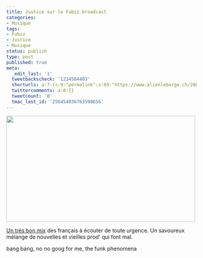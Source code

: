 ```yaml
---
title: Justice sur le Fubiz broadcast
categories:
- Musique
tags:
- Fubiz
- Justice
- Musique
status: publish
type: post
published: true
meta:
  _edit_last: '1'
  tweetbackscheck: '1234584403'
  shorturls: a:7:{s:9:"permalink";s:69:"https://www.alienlebarge.ch/2008/11/25/justice-sur-le-fubiz-broadcast/";s:7:"tinyurl";s:25:"https://tinyurl.com/bcyqf3";s:4:"isgd";s:17:"https://is.gd/ip1p";s:5:"bitly";s:18:"https://bit.ly/zYGu";s:5:"snipr";s:22:"https://snipr.com/bb2uk";s:5:"snurl";s:22:"https://snurl.com/bb2uk";s:7:"snipurl";s:24:"https://snipurl.com/bb2uk";}
  twittercomments: a:0:{}
  tweetcount: '0'
  tmac_last_id: '256454036763590656'
---
```

<img class="alignnone size-medium wp-image-800" title="Justice" src="https://dlgjp9x71cipk.cloudfront.net/2008/11/justice.png" alt="" width="500" height="281" />

<a href="https://www.fubiz.net/blog/index.php?2008/11/25/2417-fubiz-broadcast-38-by-justice">Un très bon mix</a> des français à écouter de toute urgence. Un savoureux mélange de nouvelles et vieilles prod' qui font mal.

bang bang, no no goog for me, the funk phenomena
